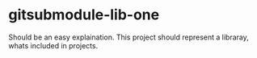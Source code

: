 # gitsubmodule-lib-one
Should be an easy explaination. This project should represent a libraray, whats included in projects.
